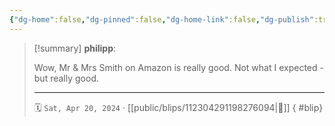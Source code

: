 ```yaml
---
{"dg-home":false,"dg-pinned":false,"dg-home-link":false,"dg-publish":true,"type":"blip","disabled rules":["yaml-title","yaml-title-alias","file-name-heading"],"title":"philipp on mastodon @ 2024-04-20","created-date":"2024-04-20T15:38:10","id":112304291198276100,"updated-date":"2025-05-02T08:50:44","dg-path":"blips/112304291198276094.md","permalink":"/blips/112304291198276094/","dgPassFrontmatter":true}
---
```


> [!summary] **philipp**:
>
> Wow, Mr & Mrs Smith on Amazon is really good. Not what I expected - but really good.
> - - -
>
> 🗓️ `Sat, Apr 20, 2024` · [[public/blips/112304291198276094\|🔗]]
{ #blip}

